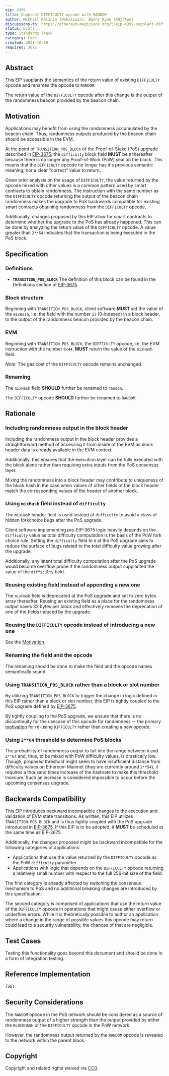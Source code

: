 ```yaml
---
eip: 4399
title: Supplant DIFFICULTY opcode with RANDOM
author: Mikhail Kalinin (@mkalinin), Danny Ryan (@djrtwo)
discussions-to: https://ethereum-magicians.org/t/eip-4399-supplant-difficulty-opcode-with-random/7368
status: Draft
type: Standards Track
category: Core
created: 2021-10-30
requires: 3675
---
```


## Abstract

This EIP supplants the semantics of the return value of existing `DIFFICULTY` opcode and renames the opcode to `RANDOM`.

The return value of the `DIFFICULTY` opcode after this change is the output of the randomness beacon provided by the beacon chain.


## Motivation

Applications may benefit from using the randomness accumulated by the beacon chain. Thus, randomness outputs produced by the beacon chain should be accessible in the EVM.

At the point of `TRANSITION_POS_BLOCK` of the Proof-of-Stake (PoS) upgrade described in [EIP-3675](./eip-3675.md), the `difficulty` block field **MUST** be `0` thereafter because there is no longer any Proof-of-Work (PoW) seal on the block. This means that the `DIFFICULTY` opcode no longer has it's previous semantic meaning, nor a clear "correct" value to return.

Given prior analysis on the usage of `DIFFICULTY`, the value returned by the opcode mixed with other values is a common pattern used by smart contracts to obtain randomness. The instruction with the same number as the `DIFFICULTY` opcode returning the output of the beacon chain randomness makes the upgrade to PoS backwards compatible for existing smart contracts obtaining randomness from the `DIFFICULTY` opcode.

Additionally, changes proposed by this EIP allow for smart contracts to determine whether the upgrade to the PoS has already happened. This can be done by analyzing the return value of the `DIFFICULTY` opcode. A value greater than `2**64` indicates that the transaction is being executed in the PoS block.


## Specification

### Definitions

* **`TRANSITION_POS_BLOCK`** The definition of this block can be found in the Definitions section of [EIP-3675](./eip-3675.md#definitions).

### Block structure

Beginning with `TRANSITION_POS_BLOCK`, client software **MUST** set the value of the `mixHash`, i.e. the field with the number `13` (0-indexed) in a block header, to the output of the randomness beacon provided by the beacon chain.

### EVM

Beginning with `TRANSITION_POS_BLOCK`, the `DIFFICULTY` opcode, i.e. the EVM instruction with the number `0x44`, **MUST** return the value of the `mixHash` field.

*Note*: The gas cost of the `DIFFICULTY` opcode remains unchanged.

### Renaming

The `mixHash` field **SHOULD** further be renamed to `random`.

The `DIFFICULTY` opcode **SHOULD** further be renamed to `RANDOM`.


## Rationale

### Including randomness output in the block header

Including the randomness output in the block header provides a straightforward method of accessing it from inside of the EVM as block header data is already available in the EVM context.

Additionally, this ensures that the execution layer can be fully executed with the block alone rather than requiring extra inputs from the PoS consensus layer.

Mixing the randomness into a block header may contribute to uniqueness of the block hash in the case when values of other fields of the block header match the corresponding values of the header of another block.

### Using `mixHash` field instead of `difficulty`

The `mixHash` header field is used instead of `difficulty` to avoid a class of hidden forkchoice bugs after the PoS upgrade.

Client software implementing pre-EIP-3675 logic heavily depends on the `difficulty` value as total difficulty computation is the basis of the PoW fork choice rule. Setting the `difficulty` field to `0` at the PoS upgrade aims to reduce the surface of bugs related to the total difficulty value growing after the upgrade.

Additionally, any latent total difficulty computation after the PoS upgrade would become overflow prone if the randomness output supplanted the value of the `difficulty` field.

### Reusing existing field instead of appending a new one

The `mixHash` field is deprecated at the PoS upgrade and set to zero bytes array thereafter. Reusing an existing field as a place for the randomness output saves 32 bytes per block and effectively removes the deprecation of one of the fields induced by the upgrade.

### Reusing the `DIFFICULTY` opcode instead of introducing a new one

See the [Motivation](#motivation).

### Renaming the field and the opcode

The renaming should be done to make the field and the opcode names semantically sound.

### Using `TRANSITION_POS_BLOCK` rather than a block or slot number

By utilizing `TRANSITION_POS_BLOCK` to trigger the change in logic defined in this EIP rather than a block or slot number, this EIP is tightly coupled to the PoS upgrade defined by [EIP-3675](./eip-3675.md).

By tightly coupling to the PoS upgrade, we ensure that there is no discontinuity for the usecase of this opcode for randomness -- the primary [motivation](#motivation) for re-using `DIFFICULTY` rather than creating a new opcode.

### Using `2**64` threshold to determine PoS blocks

The probability of randomness output to fall into the range between `0` and `2**64` and, thus, to be mixed with PoW difficulty values, is drastically low. Though, proposed threshold might seem to have insufficient distance from difficulty values on Ethereum Mainnet (they are currently around `2**54`), it requires a thousand times increase of the hashrate to make this threshold insecure. Such an increase is considered impossible to occur before the upcoming consensus upgrade.


## Backwards Compatibility

This EIP introduces backward incompatible changes to the execution and validation of EVM state transitions. As written, this EIP utilizes `TRANSITION_POS_BLOCK` and is thus tightly coupled with the PoS upgrade introduced in [EIP-3675](./eip-3675.md). If this EIP is to be adopted, it **MUST** be scheduled at the same time as EIP-3675.

Additionally, the changes proposed might be backward incompatible for the following categories of applications:
* Applications that use the value returned by the `DIFFICULTY` opcode as the PoW `difficulty` parameter
* Applications with logic that depends on the `DIFFICULTY` opcode returning a relatively small number with respect to the full 256-bit size of the field.

The first category is already affected by switching the consensus mechanism to PoS and no additional breaking changes are introduced by this specification.

The second category is comprised of applications that use the return value of the `DIFFICULTY` opcode in operations that might cause either overflow or underflow errors. While it is theoretically possible to author an application where a change in the range of possible values this opcode may return could lead to a security vulnerability, the chances of that are negligible.


## Test Cases

Testing this functionality goes beyond this document and should be done in a form of integration testing.


## Reference Implementation

*TBD*


## Security Considerations

The `RANDOM` opcode in the PoS network should be considered as a source of randomness output of a higher strength than the output provided by either the `BLOCKHASH` or the `DIFFICULTY` opcode in the PoW network.

However, the randomness output returned by the `RANDOM` opcode is revealed to the network within the parent block.


## Copyright
Copyright and related rights waived via [CC0](https://creativecommons.org/publicdomain/zero/1.0/).
